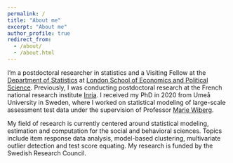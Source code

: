 ```yaml
---
permalink: /
title: "About me"
excerpt: "About me"
author_profile: true
redirect_from: 
  - /about/
  - /about.html
---
```


I’m a postdoctoral researcher in statistics and a Visiting Fellow at the [Department of Statistics](https://www.lse.ac.uk/statistics) at [London School of Economics and Political Science](https://www.lse.ac.uk/). Previously, I was conducting postdoctoral research at the French national research institute [Inria](https://inria.fr/en). I received my PhD in 2020 from Umeå University in Sweden, where I worked on statistical modeling of large-scale assessment test data under the supervision of Professor [Marie Wiberg](https://www.umu.se/en/staff/marie-wiberg/).

My field of research is currently centered around statistical modeling, estimation and computation for the social and behavioral sciences. Topics include item response data analysis, model-based clustering, multivariate outlier detection and test score equating. My research is funded by the Swedish Research Council.







